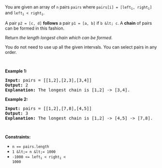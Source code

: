 You are given an array of `` n `` pairs `` pairs `` where <code>pairs[i] = [left<sub>i</sub>, right<sub>i</sub>]</code> and <code>left<sub>i</sub> &lt; right<sub>i</sub></code>.

A pair `` p2 = [c, d] `` __follows__ a pair `` p1 = [a, b] `` if `` b &lt; c ``. A __chain__ of pairs can be formed in this fashion.

Return _the length longest chain which can be formed_.

You do not need to use up all the given intervals. You can select pairs in any order.

&nbsp;

__Example 1:__

<pre>
<strong>Input:</strong> pairs = [[1,2],[2,3],[3,4]]
<strong>Output:</strong> 2
<strong>Explanation:</strong> The longest chain is [1,2] -&gt; [3,4].
</pre>

__Example 2:__

<pre>
<strong>Input:</strong> pairs = [[1,2],[7,8],[4,5]]
<strong>Output:</strong> 3
<strong>Explanation:</strong> The longest chain is [1,2] -&gt; [4,5] -&gt; [7,8].
</pre>

&nbsp;

__Constraints:__

*   `` n == pairs.length ``
*   `` 1 &lt;= n &lt;= 1000 ``
*   <code>-1000 &lt;= left<sub>i</sub> &lt; right<sub>i</sub> &lt; 1000</code>